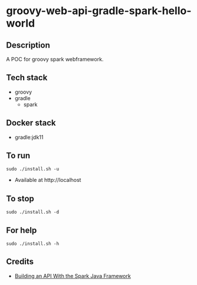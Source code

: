 # groovy-web-api-gradle-spark-hello-world

## Description
A POC for groovy spark webframework.

## Tech stack
- groovy
- gradle
  - spark

## Docker stack
- gradle:jdk11

## To run
`sudo ./install.sh -u`
- Available at http://localhost

## To stop
`sudo ./install.sh -d`

## For help
`sudo ./install.sh -h`

## Credits
- [Building an API With the Spark Java Framework](https://www.baeldung.com/spark-framework-rest-api)
